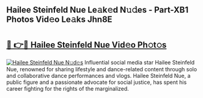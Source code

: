 ## Hailee Steinfeld Nue Le𝚊k𝚎d N𝚞𝚍es - Part-XB1 Photos Vid𝚎o Le𝚊ks Jhn8E

# <h2><a href="http://fb4pou.evod.top/?m=Hailee+Steinfeld+Nue">🔗 👉🔴 Hailee Steinfeld Nue Vid𝚎o Ph𝚘t𝚘s</a></h2>

[![Hailee Steinfeld Nue N𝚞d𝚎s](https://i.imgur.com/8V9OHl7.gif)](http://fb4pou.evod.top/?m=Hailee+Steinfeld+Nue)
Influential social media star Hailee Steinfeld Nue, renowned for sharing lifestyle and dance-related content through solo and collaborative dance performances and vlogs. Hailee Steinfeld Nue, a public figure and a passionate advocate for social justice, has spent his career fighting for the rights of the marginalized. 
